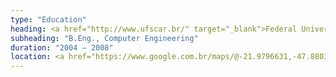 ```yaml
---
type: "Education"
heading: <a href="http://www.ufscar.br/" target="_blank">Federal University of São Carlos</a>
subheading: "B.Eng., Computer Engineering"
duration: "2004 – 2008"
location: <a href="https://www.google.com.br/maps/@-21.9796631,-47.8803872,18z" target="_blank">São Carlos, SP, Brazil</a>
---
```

